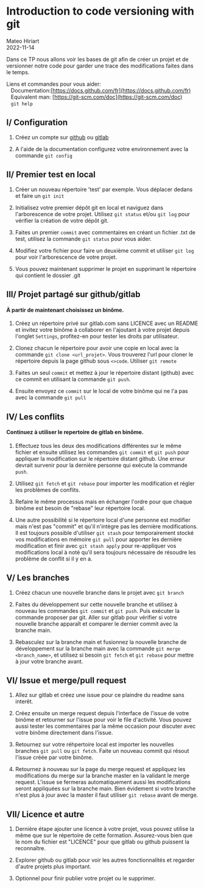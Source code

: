 # Introduction to code versioning with git
Mateo Hiriart  
2022-11-14

Dans ce TP nous allons voir les bases de git afin de créer un projet et de versionner
notre code pour garder une trace des modifications faites dans le temps.


Liens et commandes pour vous aider:  
&nbsp;&nbsp; Documentation:[https://docs.github.com/fr](https://docs.github.com/fr)  
&nbsp;&nbsp; Equivalent man: [https://git-scm.com/doc](https://git-scm.com/doc)  
&nbsp;&nbsp; `git help`

## I/ Configuration
1) Créez un compte sur [github](https://github.com/) ou [gitlab](https://gitlab.com)

2) A l'aide de la documentation configurez votre environnement avec la commande `git config`

## II/ Premier test en local

1) Créer un nouveau répertoire 'test' par exemple. Vous déplacer dedans et faire un `git init`

2) Initialisez votre premier dépôt git en local et naviguez dans l'arborescence de votre projet.
Utilisez ``git status`` et/ou ``git log`` pour vérifier la création de votre dépôt git.

3) Faites un premier `commit` avec commentaires en créant un fichier .txt de test, utilisez la commande `git status` pour vous aider.

4) Modifiez votre fichier pour faire un deuxième commit et utiliser `git log` pour voir l'arborescence
de votre projet.

5) Vous pouvez maintenant supprimer le projet en supprimant le répertoire qui contient le dossier .git


## III/ Projet partagé sur github/gitlab
#### À partir de maintenant choisissez un binôme.

1) Créez un répertoire privé sur gitlab.com sans LICENCE avec un README et invitez votre binôme à collaborer en l'ajoutant à votre projet depuis l'onglet `Settings`, profitez-en pour tester les droits par utilisateur.

2) Clonez chacun le répertoire pour avoir une copie en local avec la commande `git clone <url_projet>`. Vous trouverez l'url pour cloner le répertoire depuis la page github sous `<>code`. Utiliser `git remote`

3) Faites un seul `commit` et mettez à jour le répertoire distant (github) avec ce commit en utilisant la commande `git push`.

4) Ensuite envoyez ce `commit` sur le local de votre binôme qui ne l'a pas avec la commande `git pull`

## IV/ Les conflits
#### Continuez à utiliser le repertoire de gitlab en binôme.

1) Effectuez tous les deux des modifications différentes sur le même fichier et ensuite utilisez les commandes `git commit` et `git push`
pour appliquer la modification sur le répertoire distant github. Une erreur devrait survenir pour la dernière personne qui exécute la commande `push`.

2) Utilisez `git fetch` et `git rebase` pour importer les modification et régler les problèmes de conflits.

3) Refaire le même processus mais en échanger l'ordre pour que chaque binôme est besoin de "rebase" leur répertoire local.

4) Une autre possibilité si le répertoire local d'une personne est modifier mais n'est pas "commit" et qu'il n'intègre pas les dernière modifications.
Il est toujours possible d'utiliser `git stash` pour temporairement stocké vos modifications en mémoire `git pull` pour apporter les dernière modification et finir avec `git stash apply` pour re-appliquer vos modifications local à noté qu'il sera toujours nécessaire de résoudre les problème de conflit si il y en a.


## V/ Les branches

1) Créez chacun une nouvelle branche dans le projet avec `git branch`

2) Faites du développement sur cette nouvelle branche et utilisez à nouveau les commandes `git commit` et `git push`. Puis exécuter la commande proposer par git.
Aller sur gitlab pour vérifier si votre nouvelle branche apparaît et comparer le dernier commit avec la branche main.

3) Rebasculez sur la branche main et fusionnez la nouvelle branche de développement sur la branche main avec la commande `git merge <branch_name>`, et utilisez si besoin  `git fetch` et `git rebase` pour mettre à jour votre branche avant.


## VI/ Issue et merge/pull request

1) Allez sur gitlab et créez une issue pour ce plaindre du readme sans interêt.

2) Créez ensuite un merge request depuis l'interface de l'issue de votre binôme et retourner sur l'issue pour voir le file d'activité. Vous pouvez aussi tester les commentaires par la même occasion pour discuter avec votre binôme directement dans l'issue.

3) Retournez sur votre réhpertoire local est importer les nouvelles branches `git pull` ou `git fetch`. Faite un nouveau commit qui résout l'issue créée par votre binôme.

4) Retournez à nouveau sur la page du merge request et appliquez les modifications du merge sur la branche master en la validant le merge request. L'issue se fermeras automatiquement aussi les modifications seront appliquées sur la branche main. Bien évidement si votre branche n'est plus à jour avec la master il faut utiliser `git rebase` avant de merge.

## VII/ Licence et autre

1) Dernière étape ajouter une licence à votre projet, vous pouvez utilise la même que sur le répertoire de cette formation. Assurez-vous bien que le nom du fichier est "LICENCE" pour que gitlab ou github puissent la reconnaître.

3) Explorer github ou gitlab pour voir les autres fonctionnalités et regarder d'autre projets plus important.

2) Optionnel pour finir publier votre projet ou le supprimer.
